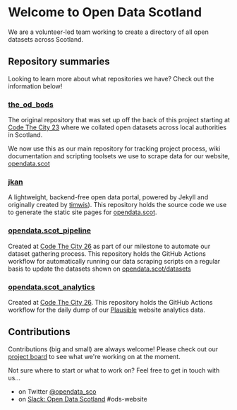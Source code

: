 # Welcome to Open Data Scotland

We are a volunteer-led team working to create a directory of all open datasets across Scotland.

## Repository summaries

Looking to learn more about what repositories we have? Check out the information below!

### [the_od_bods](https://github.com/OpenDataScotland/the_od_bods)
The original repository that was set up off the back of this project starting at [Code The City 23](https://codethecity.org/2021/06/13/3689/) where we collated open datasets across local authorities in Scotland.

We now use this as our main repository for tracking project process, wiki documentation and scripting toolsets we use to scrape data for our website, [opendata.scot](opendata.scot)

### [jkan](https://github.com/OpenDataScotland/jkan)

A lightweight, backend-free open data portal, powered by Jekyll and originally created by [timwis](https://github.com/timwis)). This repository holds the source code we use to generate the static site pages for [opendata.scot](opendata.scot).

### [opendata.scot_pipeline](https://github.com/OpenDataScotland/opendata.scot_pipeline)

Created at [Code The City 26](https://codethecity.org/what-we-do/hack-weekends/ctc26/) as part of our milestone to automate our dataset gathering process. This repository holds the GitHub Actions workflow for automatically running our data scraping scripts on a regular basis to update the datasets shown on [opendata.scot/datasets](opendata.scot)

### [opendata.scot_analytics](https://github.com/OpenDataScotland/opendata.scot_analytics)

Created at [Code The City 26](https://codethecity.org/what-we-do/hack-weekends/ctc26/). This repository holds the GitHub Actions workflow for the daily dump of our [Plausible](http://plausible.io/opendata.scot) website analytics data.

## Contributions

Contributions (big and small) are always welcome! Please check out our [project board](https://github.com/OpenDataScotland/the_od_bods/projects/1) to see what we're working on at the moment.

Not sure where to start or what to work on? Feel free to get in touch with us...
* on Twitter [@opendata_sco](https://twitter.com/opendata_sco) 
* on [Slack: Open Data Scotland](https://join.slack.com/t/opendatascotland/shared_invite/zt-yfcc64tg-xIF1cOxkWbKZqI8ZBPzkGg) #ods-website
